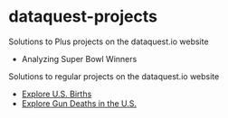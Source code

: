 # dataquest-projects
Solutions to Plus projects on the dataquest.io website

<ul>
<li>Analyzing Super Bowl Winners</li>
</ul>

Solutions to regular projects on the dataquest.io website

<ul>
<li><a href="USBirths.ipynb">Explore U.S. Births</a></li>
<li><a href="USGunDeaths.ipynb">Explore Gun Deaths in the U.S.</a></li>
</ul>
